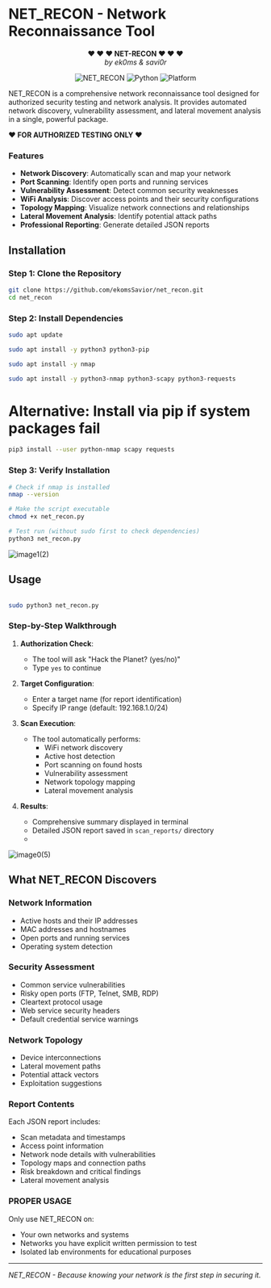 # NET_RECON - Network Reconnaissance Tool

<div align="center">

**❤ ❤ ❤ NET-RECON ❤ ❤ ❤**  
*by ek0ms & savi0r*

![NET_RECON](https://img.shields.io/badge/NET_RECON-v2.0-red)
![Python](https://img.shields.io/badge/Python-3.6+-blue)
![Platform](https://img.shields.io/badge/Platform-Kali%20Linux-purple)

</div>

NET_RECON is a comprehensive network reconnaissance tool designed for authorized security testing and network analysis. It provides automated network discovery, vulnerability assessment, and lateral movement analysis in a single, powerful package.

**❤ FOR AUTHORIZED TESTING ONLY ❤**

### Features

- **Network Discovery**: Automatically scan and map your network
- **Port Scanning**: Identify open ports and running services  
- **Vulnerability Assessment**: Detect common security weaknesses
- **WiFi Analysis**: Discover access points and their security configurations
- **Topology Mapping**: Visualize network connections and relationships
- **Lateral Movement Analysis**: Identify potential attack paths
- **Professional Reporting**: Generate detailed JSON reports

##  Installation 

### Step 1: Clone the Repository

```bash
git clone https://github.com/ekomsSavior/net_recon.git
cd net_recon
```

### Step 2: Install Dependencies 

```bash
sudo apt update

sudo apt install -y python3 python3-pip

sudo apt install -y nmap

sudo apt install -y python3-nmap python3-scapy python3-requests

```
# Alternative: Install via pip if system packages fail

```bash
pip3 install --user python-nmap scapy requests
```

### Step 3: Verify Installation

```bash
# Check if nmap is installed
nmap --version

# Make the script executable
chmod +x net_recon.py

# Test run (without sudo first to check dependencies)
python3 net_recon.py
```

![image1(2)](https://github.com/user-attachments/assets/f50d8e37-9dab-4d0e-ad45-a3c3357d7a72)

## Usage

```bash

sudo python3 net_recon.py
```

### Step-by-Step Walkthrough

1. **Authorization Check**: 
   - The tool will ask "Hack the Planet? (yes/no)"
   - Type `yes` to continue

2. **Target Configuration**:
   - Enter a target name (for report identification)
   - Specify IP range (default: 192.168.1.0/24)

3. **Scan Execution**:
   - The tool automatically performs:
     - WiFi network discovery
     - Active host detection
     - Port scanning on found hosts
     - Vulnerability assessment
     - Network topology mapping
     - Lateral movement analysis

4. **Results**:
   - Comprehensive summary displayed in terminal
   - Detailed JSON report saved in `scan_reports/` directory
   - 
![image0(5)](https://github.com/user-attachments/assets/0d7454d4-7fc6-4e7c-bf93-f19e73885785)

## What NET_RECON Discovers

### Network Information
- Active hosts and their IP addresses
- MAC addresses and hostnames
- Open ports and running services
- Operating system detection

### Security Assessment
- Common service vulnerabilities
- Risky open ports (FTP, Telnet, SMB, RDP)
- Cleartext protocol usage
- Web service security headers
- Default credential service warnings

### Network Topology
- Device interconnections
- Lateral movement paths
- Potential attack vectors
- Exploitation suggestions


### Report Contents
Each JSON report includes:
- Scan metadata and timestamps
- Access point information
- Network node details with vulnerabilities
- Topology maps and connection paths
- Risk breakdown and critical findings
- Lateral movement analysis


###  PROPER USAGE

Only use NET_RECON on:
- Your own networks and systems
- Networks you have explicit written permission to test
- Isolated lab environments for educational purposes

---

*NET_RECON - Because knowing your network is the first step in securing it.* 

